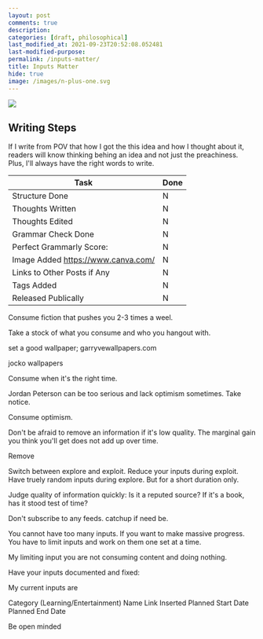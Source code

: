 ```yaml
---
layout: post
comments: true
description:
categories: [draft, philosophical]
last_modified_at: 2021-09-23T20:52:08.052481
last-modified-purpose:
permalink: /inputs-matter/
title: Inputs Matter
hide: true
image: /images/n-plus-one.svg
---
```

![](/images/switch-jobs.jpg)

## Writing Steps

If I write from POV that how I got the this idea and how I thought about it, readers will know thinking behing an idea and not just the preachiness. Plus, I'll always have the right words to write.

| Task                        | Done |
|-----------------------------|------|
| Structure Done              | N    |
| Thoughts Written            | N    |
| Thoughts Edited             | N    |
| Grammar Check Done          | N    |
| Perfect Grammarly Score:    | N    |
| Image Added  https://www.canva.com/                | N    |
| Links to Other Posts if Any | N    |
| Tags Added                  | N    |
| Released Publically         | N    |


Consume fiction that pushes you 2-3 times a weel.

Take a stock of what you consume and who you hangout with.

set a good wallpaper; garryvewallpapers.com

jocko wallpapers


Consume when it's the right time. 

Jordan Peterson can be too serious and lack optimism sometimes. Take notice.

Consume optimism.


Don't be afraid to remove an information if it's low quality. The marginal gain you think you'll get does not add up over time.

Remove 


Switch between explore and exploit.
Reduce your inputs during exploit.
Have truely random inputs during explore. But for a short duration only.


Judge quality of information quickly: Is it a reputed source? If it's a book, has it stood test of time?


Don't subscribe to any feeds. catchup if need be.

You cannot have too many inputs. If you want to make massive progress. You have to limit inputs and work on them one set at a time.

My limiting input you are not consuming content and doing nothing.

Have your inputs documented and fixed:

My current inputs are 

Category (Learning/Entertainment) Name Link Inserted Planned Start Date Planned End Date



Be open minded

